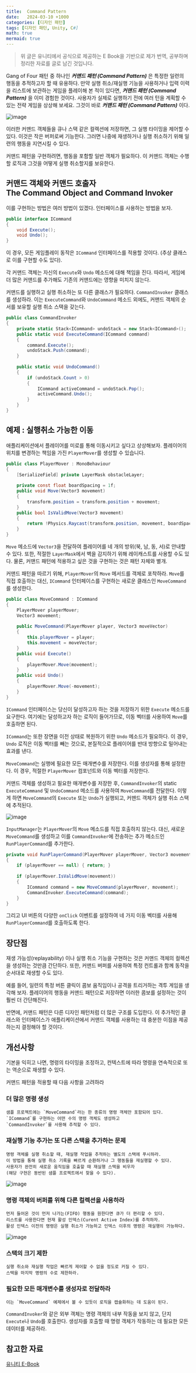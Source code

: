 ```yaml
---
title:  Command Pattern
date:   2024-03-10 +1000
categories: [디자인 패턴]
tags: [디자인 패턴, Unity, C#]
math: true
mermaid: true
---
```


> 위 글은 유니티에서 공식으로 제공하는 E Book을 기반으로 제가 번역, 공부하며 정리한 자료를 글로 남긴 것입니다.

Gang of Four 패턴 중 하나인 ***커맨드 패턴 (Command Pattern)*** 은 특정한 일련의 행동을 추적하고자 할 때 유용하다. 만약 실행 취소/재실행 기능을 사용하거나 입력 이력을 리스트에 보관하는 게임을 플레이해 본 적이 있다면, ***커맨드 패턴 (Command Pattern)*** 을 이미 경험한 것이다. 사용자가 실제로 실행하기 전에 여러 턴을 계획할 수 있는 전략 게임을 상상해 보세요. 그것이 바로 ***커맨드 패턴 (Command Pattern)*** 이다.

![image](https://github.com/BJH7536/BJH7536.github.io/assets/114412598/b4f9f438-760f-4996-a80e-4ebf399b0822)

이러한 커맨드 객체들을 큐나 스택 같은 컬렉션에 저장하면, 그 실행 타이밍을 제어할 수 있다. 이것은 작은 버퍼로써 기능한다. 그러면 나중에 재생하거나 실행 취소하기 위해 일련의 행동을 지연시킬 수 있다.

커맨드 패턴을 구현하려면, 행동을 포함할 일반 객체가 필요하다. 이 커맨드 객체는 수행할 로직과 그것을 어떻게 실행 취소할지를 보유한다.

## 커맨드 객체와 커맨드 호출자 <br> The Command Object and Command Invoker

이를 구현하는 방법은 여러 방법이 있겠다. 인터페이스를 사용하는 방법을 보자.

```cs
public interface ICommand
{
    void Execute();
    void Undo();
}
```

이 경우, 모든 게임플레이 동작은 `ICommand` 인터페이스를 적용할 것이다. 
(추상 클래스로 이를 구현할 수도 있다).

각 커맨드 객체는 자신의 `Execute`와 `Undo` 메소드에 대해 책임을 진다. 
따라서, 게임에 더 많은 커맨드를 추가해도 기존의 커맨드에는 영향을 미치지 않는다.

커맨드를 실행하고 실행 취소하는 또 다른 클래스가 필요하다. `CommandInvoker` 클래스를 생성하라. 이는 `ExecuteCommand`와 `UndoCommand` 메소드 외에도, 커맨드 객체의 순서를 보유할 실행 취소 스택을 갖는다.

```cs
public class CommandInvoker 
{ 
    private static Stack<ICommand> undoStack = new Stack<ICommand>(); 
    public static void ExecuteCommand(ICommand command) 
    { 
        command.Execute(); 
        undoStack.Push(command); 
    } 
    
    public static void UndoCommand() 
    { 
        if (undoStack.Count > 0) 
        { 
            ICommand activeCommand = undoStack.Pop(); 
            activeCommand.Undo(); 
        } 
    } 
}
```

## 예제 : 실행취소 가능한 이동

애플리케이션에서 플레이어를 미로를 통해 이동시키고 싶다고 상상해보자. 플레이어의 위치를 변경하는 책임을 가진 `PlayerMover`를 생성할 수 있습니다.

```cs
public class PlayerMover : MonoBehaviour 
{ 
    [SerializeField] private LayerMask obstacleLayer; 
    
    private const float boardSpacing = 1f; 
    public void Move(Vector3 movement) 
    { 
        transform.position = transform.position + movement;
    } 
    public bool IsValidMove(Vector3 movement) 
    { 
        return !Physics.Raycast(transform.position, movement, boardSpacing, obstacleLayer); 
    } 
}
```

`Move` 메소드에 `Vector3`을 전달하여 플레이어를 네 개의 방위(북, 남, 동, 서)로 안내할 수 있다. 
또한, 적절한 `LayerMask`에서 벽을 감지하기 위해 레이캐스트를 사용할 수도 있다. 
물론, 커맨드 패턴에 적용하고 싶은 것을 구현하는 것은 패턴 자체와 별개.

커맨드 패턴을 따르기 위해, `PlayerMover`의 `Move` 메서드를 객체로 포착하라. 
`Move`를 직접 호출하는 대신, `ICommand` 인터페이스를 구현하는 새로운 클래스인 `MoveCommand`를 생성한다. 

```cs
public class MoveCommand : ICommand 
{ 
    PlayerMover playerMover; 
    Vector3 movement; 
    
    public MoveCommand(PlayerMover player, Vector3 moveVector) 
    { 
        this.playerMover = player; 
        this.movement = moveVector; 
    } 
    public void Execute() 
    { 
        playerMover.Move(movement); 
    } 
    public void Undo() 
    { 
        playerMover.Move(-movement); 
    } 
}
```

`ICommand` 인터페이스는 당신이 달성하고자 하는 것을 저장하기 위한 `Execute` 메소드를 요구한다. 여기에는 달성하고자 하는 로직이 들어가므로, 이동 벡터를 사용하여 `Move`를 호출하면 된다.

`ICommand`는 또한 장면을 이전 상태로 복원하기 위한 `Undo` 메소드가 필요하다. 이 경우, `Undo` 로직은 이동 벡터를 빼는 것으로, 본질적으로 플레이어를 반대 방향으로 밀어내는 효과를 낸다.

`MoveCommand`는 실행에 필요한 모든 매개변수를 저장한다. 이를 생성자를 통해 설정한다. 
이 경우, 적절한 `PlayerMover` 컴포넌트와 이동 벡터를 저장한다.

커맨드 객체를 생성하고 필요한 매개변수를 저장한 후, `CommandInvoker`의 static `ExecuteCommand` 및 `UndoCommand` 메소드를 사용하여 `MoveCommand`를 전달한다. 이렇게 하면 `MoveCommand`의 `Execute` 또는 `Undo`가 실행되고, 커맨드 객체가 실행 취소 스택에 추적된다.

![image](https://github.com/BJH7536/BJH7536.github.io/assets/114412598/14af568b-d869-40bb-8ee7-ced1d68d6745)

`InputManager`는 `PlayerMover`의 `Move` 메소드를 직접 호출하지 않는다. 
대신, 새로운 `MoveCommand`를 생성하고 이를 `CommandInvoker`에 전송하는 추가 메소드인 `RunPlayerCommand`를 추가한다. 

```cs
private void RunPlayerCommand(PlayerMover playerMover, Vector3 movement)
{ 
    if (playerMover == null) { return; } 
    
    if (playerMover.IsValidMove(movement))
    { 
        ICommand command = new MoveCommand(playerMover, movement);
        CommandInvoker.ExecuteCommand(command); 
    } 
}
```

그리고 UI 버튼의 다양한 `onClick` 이벤트를 설정하여 네 가지 이동 벡터를 사용해 `RunPlayerCommand`를 호출하도록 한다.

## 장단점

재생 가능성(replayability) 이나 실행 취소 기능을 구현하는 것은 커맨드 객체의 컬렉션을 생성하는 것만큼 간단하다. 또한, 커맨드 버퍼를 사용하여 특정 컨트롤과 함께 동작을 순서대로 재생할 수도 있다.

예를 들어, 일련의 특정 버튼 클릭이 콤보 움직임이나 공격을 트리거하는 격투 게임을 생각해 보자. 플레이어의 행동을 커맨드 패턴으로 저장하면 이러한 콤보를 설정하는 것이 훨씬 더 간단해진다.

반면에, 커맨드 패턴은 다른 디자인 패턴처럼 더 많은 구조를 도입한다. 이 추가적인 클래스와 인터페이스가 애플리케이션에서 커맨드 객체를 사용하는 데 충분한 이점을 제공하는지 결정해야 할 것이다.

## 개선사항
기본을 익히고 나면, 명령의 타이밍을 조정하고, 컨텍스트에 따라 명령을 연속적으로 또는 역순으로 재생할 수 있다.

커맨드 패턴을 적용할 때 다음 사항을 고려하라

### 더 많은 명령 생성
    샘플 프로젝트에는 `MoveCommand`라는 한 종류의 명령 객체만 포함되어 있다. 
    `ICommand`를 구현하는 어떤 수의 명령 객체도 생성하고 
    `CommandInvoker`를 사용해 추적할 수 있다.

### 재실행 기능 추가는 또 다른 스택을 추가하는 문제
    명령 객체를 실행 취소할 때, 재실행 작업을 추적하는 별도의 스택에 푸시하라. 
    이 방법을 통해 실행 취소 기록을 빠르게 순환하거나 그 행동들을 재실행할 수 있다. 
    사용자가 완전히 새로운 움직임을 호출할 때 재실행 스택을 비우자
    (해당 구현은 동반된 샘플 프로젝트에서 찾을 수 있다).

![image](https://github.com/BJH7536/BJH7536.github.io/assets/114412598/f581a252-ee7c-4b2f-8233-c599b4510e00)

### 명령 객체의 버퍼를 위해 다른 컬렉션을 사용하라
    먼저 들어온 것이 먼저 나가는(FIFO) 행동을 원한다면 큐가 더 편리할 수 있다.
    리스트를 사용한다면 현재 활성 인덱스(Curent Active Index)를 추적하자.
    활성 인덱스 이전의 명령은 실행 취소가 가능하고 인덱스 이후의 명령은 재실행이 가능하다.

![image](https://github.com/BJH7536/BJH7536.github.io/assets/114412598/768a6cdb-aec8-4108-af27-6c98c2a2c440)

### 스택의 크기 제한
    실행 취소와 재실행 작업은 빠르게 제어할 수 없을 정도로 커질 수 있다. 
    스택을 마지막 명령의 수로 제한하라.

### 필요한 모든 매개변수를 생성자로 전달하라
    이는 `MoveCommand` 예제에서 볼 수 있듯이 로직을 캡슐화하는 데 도움이 된다.

`CommandInvoker`와 같은 외부 객체는 명령 객체의 내부 작동을 보지 않고, 단지 `Execute`나 `Undo`를 호출한다. 생성자를 호출할 때 명령 객체가 작동하는 데 필요한 모든 데이터를 제공하라.

## 참고한 자료
[유니티 E-Book](https://unity.com/kr/resources/level-up-your-code-with-game-programming-patterns)